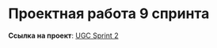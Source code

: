 # Проектная работа 9 спринта

**Ссылка на проект**: [UGC Sprint 2](https://github.com/Benrise/ugc_sprint_2)
